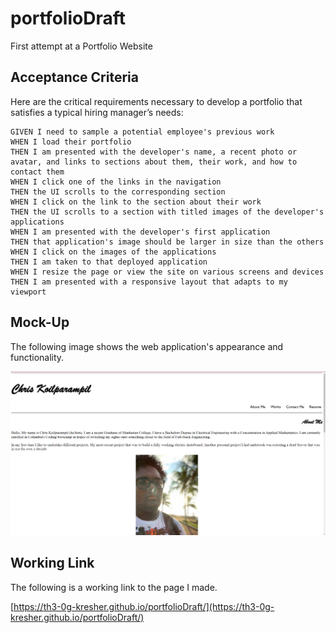 # portfolioDraft
First attempt at a Portfolio Website
## Acceptance Criteria

Here are the critical requirements necessary to develop a portfolio that satisfies a typical hiring manager’s needs:

```
GIVEN I need to sample a potential employee's previous work
WHEN I load their portfolio
THEN I am presented with the developer's name, a recent photo or avatar, and links to sections about them, their work, and how to contact them
WHEN I click one of the links in the navigation
THEN the UI scrolls to the corresponding section
WHEN I click on the link to the section about their work
THEN the UI scrolls to a section with titled images of the developer's applications
WHEN I am presented with the developer's first application
THEN that application's image should be larger in size than the others
WHEN I click on the images of the applications
THEN I am taken to that deployed application
WHEN I resize the page or view the site on various screens and devices
THEN I am presented with a responsive layout that adapts to my viewport
```

## Mock-Up 


The following image shows the web application's appearance and functionality.

![The Portfolio Webpage with Heading, Nav Bar, about me section and A profile Picture.](assets\images\PortfolioExample.png)





## Working Link

The following is a working link to the page I made.

[https://th3-0g-kresher.github.io/portfolioDraft/](https://th3-0g-kresher.github.io/portfolioDraft/)